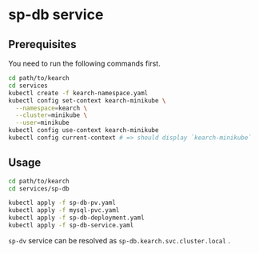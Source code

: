 # sp-db service

## Prerequisites

You need to run the following commands first.

```sh
cd path/to/kearch
cd services
kubectl create -f kearch-namespace.yaml
kubectl config set-context kearch-minikube \
  --namespace=kearch \
  --cluster=minikube \
  --user=minikube
kubectl config use-context kearch-minikube
kubectl config current-context # => should display `kearch-minikube`
```

## Usage

```sh
cd path/to/kearch
cd services/sp-db

kubectl apply -f sp-db-pv.yaml
kubectl apply -f mysql-pvc.yaml
kubectl apply -f sp-db-deployment.yaml
kubectl apply -f sp-db-service.yaml
```

`sp-dv` service can be resolved as `sp-db.kearch.svc.cluster.local` .
